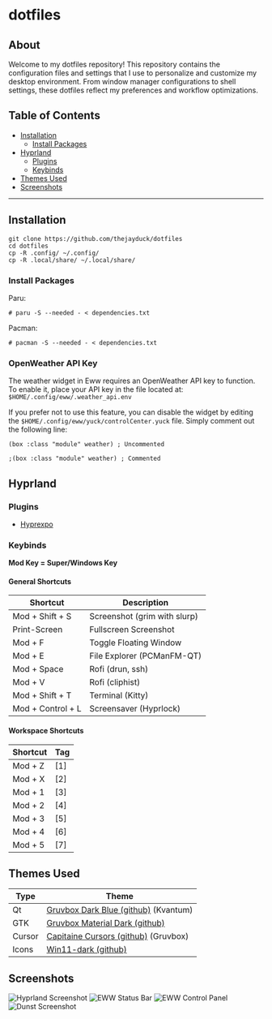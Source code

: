 # dotfiles

## About

Welcome to my dotfiles repository! This repository contains the configuration files and settings that I use to personalize and customize my desktop environment. From window manager configurations to shell settings, these dotfiles reflect my preferences and workflow optimizations.

## Table of Contents

- [Installation](#installation)
  - [Install Packages](#install-packages)
- [Hyprland](#hyprland)
  - [Plugins](#plugins)
  - [Keybinds](#keybinds)
- [Themes Used](#themes-used)
- [Screenshots](#screenshots)

---

## Installation

```
git clone https://github.com/thejayduck/dotfiles
cd dotfiles
cp -R .config/ ~/.config/
cp -R .local/share/ ~/.local/share/
```

### Install Packages

Paru:

`# paru -S --needed - < dependencies.txt`

Pacman:

`# pacman -S --needed - < dependencies.txt`

### OpenWeather API Key

The weather widget in Eww requires an OpenWeather API key to function. To enable it, place your API key in the file located at: `$HOME/.config/eww/.weather_api.env`

If you prefer not to use this feature, you can disable the widget by editing the `$HOME/.config/eww/yuck/controlCenter.yuck` file. Simply comment out the following line:

```
(box :class "module" weather) ; Uncommented

;(box :class "module" weather) ; Commented
```

## Hyprland

### Plugins

- [Hyprexpo](https://github.com/hyprwm/hyprland-plugins/tree/main/hyprexpo)

### Keybinds

**Mod Key = Super/Windows Key**

#### General Shortcuts

| Shortcut          | Description                  |
| ----------------- | ---------------------------- |
| Mod + Shift + S   | Screenshot (grim with slurp) |
| Print-Screen      | Fullscreen Screenshot        |
| Mod + F           | Toggle Floating Window       |
| Mod + E           | File Explorer (PCManFM-QT)   |
| Mod + Space       | Rofi (drun, ssh)             |
| Mod + V           | Rofi (cliphist)              |
| Mod + Shift + T   | Terminal (Kitty)             |
| Mod + Control + L | Screensaver (Hyprlock)       |

#### Workspace Shortcuts

| Shortcut | Tag |
| -------- | --- |
| Mod + Z  | [1] |
| Mod + X  | [2] |
| Mod + 1  | [3] |
| Mod + 2  | [4] |
| Mod + 3  | [5] |
| Mod + 4  | [6] |
| Mod + 5  | [7] |

## Themes Used

| Type   | Theme                                                                                    |
| ------ | ---------------------------------------------------------------------------------------- |
| Qt     | [Gruvbox Dark Blue (github)](https://github.com/sachnr/gruvbox-kvantum-themes) (Kvantum) |
| GTK    | [Gruvbox Material Dark (github)](https://github.com/TheGreatMcPain/gruvbox-material-gtk) |
| Cursor | [Capitaine Cursors (github)](https://github.com/sainnhe/capitaine-cursors) (Gruvbox)     |
| Icons  | [Win11-dark (github)](https://github.com/yeyushengfan258/Win11-icon-theme)               |

## Screenshots

![Hyprland Screenshot](https://i.imgur.com/qDuuqhs.png)
![EWW Status Bar](https://i.imgur.com/IRC3JdY.png)
![EWW Control Panel](https://i.imgur.com/G2gQ2Dw.png)
![Dunst Screenshot](https://i.imgur.com/SH5TUHu.png)
